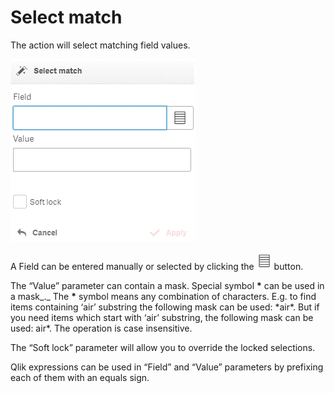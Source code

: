 # Select match

The action will select matching field values.

![](../.gitbook/assets/image%20%2895%29.png)

A Field can be entered manually or selected by clicking the ![](../.gitbook/assets/image%20%28123%29.png) button.

The “Value” parameter can contain a mask. Special symbol **\*** can be used in a mask_._ The  **\*** symbol means any combination of characters. E.g. to find items containing ‘air’ substring the following mask can be used: \*air\*. But if you need items which start with ‘air’ substring, the following mask can be used: air\*. The operation is case insensitive.

The “Soft lock” parameter will allow you to override the locked selections.


Qlik expressions can be used in “Field” and “Value” parameters by prefixing each of them with an equals sign.

